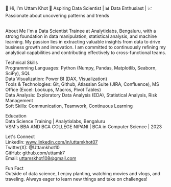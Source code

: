 👋 Hi, I'm Uttam Khot
🌟 Aspiring Data Scientist | 📊 Data Enthusiast | 📈 Passionate about uncovering patterns and trends

<br>
About Me
I'm a Data Scientist Trainee at Analytixlabs, Bengaluru, with a strong foundation in data manipulation, statistical analysis, and machine learning. My passion lies in extracting valuable insights from data to drive business growth and innovation. I am committed to continuously refining my analytical capabilities and contributing effectively to cross-functional teams.

Technical Skills
<br>
Programming Languages: Python (Numpy, Pandas, Matplotlib, Seaborn, SciPy), SQL
<br>
Data Visualization: Power BI (DAX, Visualization)
<br>
Tools & Technologies: Git, Github, Atlassian Suite (JIRA, Confluence), MS Office (Excel: Lookups, Macros, Pivot Tables)
<br>
Data Analysis: Exploratory Data Analysis (EDA), Statistical Analysis, Risk Management
<br>
Soft Skills: Communication, Teamwork, Continuous Learning

Education
<br>
Data Science Training | Analytixlabs, Bengaluru
<br>
VSM's BBA AND BCA COLLEGE NIPANI | BCA in Computer Science | 2023

Let's Connect
<br>
LinkedIn: www.linkedin.com/in/uttamkhot07
<br>
Twitter(X): @Uttamkhot10
<br>
GitHub: github.com/uttamk7
<br>
Email: uttamskhot108@gmail.com

Fun Fact
<br>
Outside of data science, I enjoy planting, watching movies and vlogs, and traveling. Always eager to learn new things and take on challenges!

